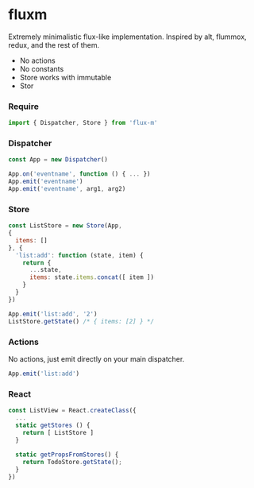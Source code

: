 fluxm
=====

Extremely minimalistic flux-like implementation. Inspired by alt, flummox, redux, and the rest of them.

* No actions
* No constants
* Store works with immutable
* Stor

### Require

```js
import { Dispatcher, Store } from 'flux-m'
```

### Dispatcher

```js
const App = new Dispatcher()

App.on('eventname', function () { ... })
App.emit('eventname')
App.emit('eventname', arg1, arg2)
```

### Store

```js
const ListStore = new Store(App,
{
  items: []
}, {
  'list:add': function (state, item) {
    return {
      ...state,
      items: state.items.concat([ item ])
    }
  }
})

App.emit('list:add', '2')
ListStore.getState() /* { items: [2] } */
```

### Actions

No actions, just emit directly on your main dispatcher.

```js
App.emit('list:add')
```

### React

```js
const ListView = React.createClass({
  ...
  static getStores () {
    return [ ListStore ]
  }
 
  static getPropsFromStores() {
    return TodoStore.getState();
  }
})
```
